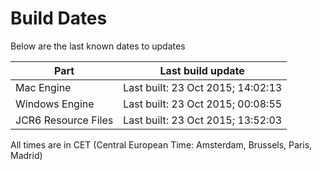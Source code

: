 # Build Dates

Below are the last known dates to updates

Part | Last build update
-----|-----
Mac Engine | Last built: 23 Oct 2015; 14:02:13
Windows Engine | Last built: 23 Oct 2015; 00:08:55
JCR6 Resource Files | Last built: 23 Oct 2015; 13:52:03
All times are in CET (Central European Time: Amsterdam, Brussels, Paris, Madrid)



